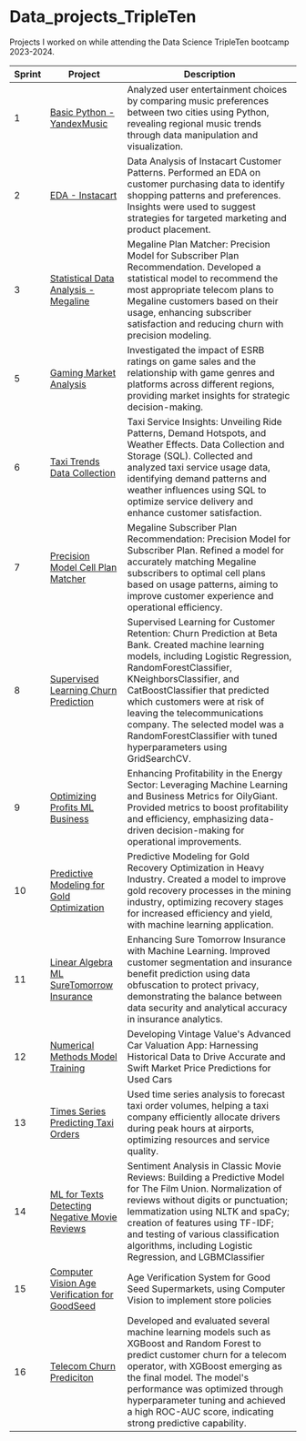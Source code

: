 # Data_projects_TripleTen

Projects I worked on while attending the Data Science TripleTen bootcamp 2023-2024.


|Sprint | Project | Description    |
|-------------|-------------|-------------|
| 1| [Basic Python - YandexMusic](https://github.com/zoeyvero/Basic-Python-Yandex.Music) | Analyzed user entertainment choices by comparing music preferences between two cities using Python, revealing regional music trends through data manipulation and visualization. |
| 2 | [EDA - Instacart](https://github.com/zoeyvero/EDA_Instacart) | Data Analysis of Instacart Customer Patterns. Performed an EDA on customer purchasing data to identify shopping patterns and preferences. Insights were used to suggest strategies for targeted marketing and product placement.|
| 3 | [Statistical Data Analysis - Megaline](https://github.com/zoeyvero/Statistical-Data-Analysis-Megaline) | Megaline Plan Matcher: Precision Model for Subscriber Plan Recommendation. Developed a statistical model to recommend the most appropriate telecom plans to Megaline customers based on their usage, enhancing subscriber satisfaction and reducing churn with precision modeling. |
| 5 | [Gaming Market Analysis](https://github.com/zoeyvero/Gaming-Market-Analysis) | Investigated the impact of ESRB ratings on game sales and the relationship with game genres and platforms across different regions, providing market insights for strategic decision-making.|
| 6 | [Taxi Trends Data Collection](https://github.com/zoeyvero/Taxi-Trends-Data-Collection) | Taxi Service Insights: Unveiling Ride Patterns, Demand Hotspots, and Weather Effects. Data Collection and Storage (SQL). Collected and analyzed taxi service usage data, identifying demand patterns and weather influences using SQL to optimize service delivery and enhance customer satisfaction.|
| 7 | [Precision Model Cell Plan Matcher](https://github.com/zoeyvero/Precision-Model-Plan-Matcher) | Megaline Subscriber Plan Recommendation: Precision Model for Subscriber Plan. Refined a model for accurately matching Megaline subscribers to optimal cell plans based on usage patterns, aiming to improve customer experience and operational efficiency. |
| 8 | [Supervised Learning Churn Prediction](https://github.com/zoeyvero/Supervised-Learning-Churn-Prediction) | Supervised Learning for Customer Retention: Churn Prediction at Beta Bank. Created machine learning models, including Logistic Regression, RandomForestClassifier, KNeighborsClassifier, and CatBoostClassifier that predicted which customers were at risk of leaving the telecommunications company. The selected model was a RandomForestClassifier with tuned hyperparameters using GridSearchCV.|
| 9 | [Optimizing Profits ML Business](https://github.com/zoeyvero/Optimizing-Profits-ML-Business) | Enhancing Profitability in the Energy Sector: Leveraging Machine Learning and Business Metrics for OilyGiant. Provided metrics to boost profitability and efficiency, emphasizing data-driven decision-making for operational improvements. |
| 10 | [Predictive Modeling for Gold Optimization](https://github.com/zoeyvero/Predictive-Modeling-for-Gold-Optimization) | Predictive Modeling for Gold Recovery Optimization in Heavy Industry. Created a model to improve gold recovery processes in the mining industry, optimizing recovery stages for increased efficiency and yield, with machine learning application.|
| 11 | [Linear Algebra ML SureTomorrow Insurance](https://github.com/zoeyvero/Linear-Algebra-ML-SureTomorrow) | Enhancing Sure Tomorrow Insurance with Machine Learning. Improved customer segmentation and insurance benefit prediction using data obfuscation to protect privacy, demonstrating the balance between data security and analytical accuracy in insurance analytics. |
| 12 | [Numerical Methods Model Training](https://github.com/zoeyvero/Numerical-Methods-Model-Training) | Developing Vintage Value's Advanced Car Valuation App: Harnessing Historical Data to Drive Accurate and Swift Market Price Predictions for Used Cars |
| 13 | [Times Series Predicting Taxi Orders](https://github.com/zoeyvero/Time-Series-Predicting-Taxi-Orders) | Used time series analysis to forecast taxi order volumes, helping a taxi company efficiently allocate drivers during peak hours at airports, optimizing resources and service quality. |
| 14 | [ML for Texts Detecting Negative Movie Reviews](https://github.com/zoeyvero/ML-for-Texts-Detecting-Negative-Movie-Reviews) | Sentiment Analysis in Classic Movie Reviews: Building a Predictive Model for The Film Union. Normalization of reviews without digits or punctuation; lemmatization using NLTK and spaCy; creation of features using TF-IDF; and testing of various classification algorithms, including Logistic Regression, and LGBMClassifier |
| 15 | [Computer Vision Age Verification for GoodSeed](https://github.com/zoeyvero/Computer-Vision-Age-Verification-Supermarkets) | Age Verification System for Good Seed Supermarkets, using Computer Vision to implement store policies|
| 16 | [Telecom Churn Prediciton](https://github.com/zoeyespinoza/Telecom-Churn-Prediction) | Developed and evaluated several machine learning models such as XGBoost and Random Forest to predict customer churn for a telecom operator, with XGBoost emerging as the final model. The model's performance was optimized through hyperparameter tuning and achieved a high ROC-AUC score, indicating strong predictive capability.
